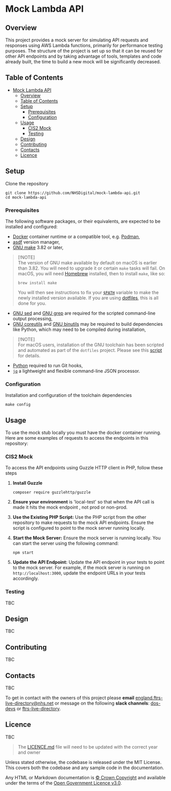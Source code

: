 # Mock Lambda API

## Overview

This project provides a mock server for simulating API requests and responses using AWS Lambda functions, primarily for performance testing purposes. The structure of the project is set up so that it can be reused for other API endpoints and by taking advantage of tools, templates and code already built, the time to build a new mock will be significantly decreased.

## Table of Contents

- [Mock Lambda API](#mock-lambda-api)
  - [Overview](#overview)
  - [Table of Contents](#table-of-contents)
  - [Setup](#setup)
    - [Prerequisites](#prerequisites)
    - [Configuration](#configuration)
  - [Usage](#usage)
    - [CIS2 Mock](#cis2-mock)
    - [Testing](#testing)
  - [Design](#design)
  - [Contributing](#contributing)
  - [Contacts](#contacts)
  - [Licence](#licence)

## Setup

Clone the repository

```shell
git clone https://github.com/NHSDigital/mock-lambda-api.git
cd mock-lambda-api
```

### Prerequisites

The following software packages, or their equivalents, are expected to be installed and configured:

- [Docker](https://www.docker.com/) container runtime or a compatible tool, e.g. [Podman](https://podman.io/),
- [asdf](https://asdf-vm.com/) version manager,
- [GNU make](https://www.gnu.org/software/make/) 3.82 or later,

> [!NOTE]<br>
> The version of GNU make available by default on macOS is earlier than 3.82. You will need to upgrade it or certain `make` tasks will fail. On macOS, you will need [Homebrew](https://brew.sh/) installed, then to install `make`, like so:
>
> ```shell
> brew install make
> ```
>
> You will then see instructions to fix your [`$PATH`](https://github.com/nhs-england-tools/dotfiles/blob/main/dot_path.tmpl) variable to make the newly installed version available. If you are using [dotfiles](https://github.com/nhs-england-tools/dotfiles), this is all done for you.

- [GNU sed](https://www.gnu.org/software/sed/) and [GNU grep](https://www.gnu.org/software/grep/) are required for the scripted command-line output processing,
- [GNU coreutils](https://www.gnu.org/software/coreutils/) and [GNU binutils](https://www.gnu.org/software/binutils/) may be required to build dependencies like Python, which may need to be compiled during installation,

> [!NOTE]<br>
> For macOS users, installation of the GNU toolchain has been scripted and automated as part of the `dotfiles` project. Please see this [script](https://github.com/nhs-england-tools/dotfiles/blob/main/assets/20-install-base-packages.macos.sh) for details.

- [Python](https://www.python.org/) required to run Git hooks,
- [`jq`](https://jqlang.github.io/jq/) a lightweight and flexible command-line JSON processor.

### Configuration

Installation and configuration of the toolchain dependencies

```shell
make config
```

## Usage

To use the mock stub locally you must have the docker container running. Here are some examples of requests to access the endpoints in this repository:

### CIS2 Mock

To access the API endpoints using Guzzle HTTP client in PHP, follow these steps


<!-- Provisionally - likely to change as developing -->

1) **Install Guzzle**

    ```shell
    composer require guzzlehttp/guzzle
    ```

2) **Ensure your environment** is 'local-test' so that when the API call is made it hits the mock endpoint , not prod or non-prod.
3) **Use the Existing PHP Script:** Use the PHP script from the other repository to make requests to the mock API endpoints. Ensure the script is configured to point to the mock server running locally.
4) **Start the Mock Server:** Ensure the mock server is running locally. You can start the server using the following command:

   ```shell
   npm start
   ```

5) **Update the API Endpoint:** Update the API endpoint in your tests to point to the mock server. For example, if the mock server is running on `http://localhost:3000`, update the endpoint URLs in your tests accordingly.

### Testing

TBC

## Design

TBC

## Contributing

TBC

## Contacts

TBC

To get in contact with the owners of this project please **email** england.ftrs-live-directory@nhs.net or message on the following **slack channels**: [dos-devs](https://nhsdigitalcorporate.enterprise.slack.com/archives/CTZ3M4L7Q)  or [ftrs-live-directory](https://nhsdigitalcorporate.enterprise.slack.com/archives/).

## Licence

TBC

> The [LICENCE.md](./LICENCE.md) file will need to be updated with the correct year and owner

Unless stated otherwise, the codebase is released under the MIT License. This covers both the codebase and any sample code in the documentation.

Any HTML or Markdown documentation is [© Crown Copyright](https://www.nationalarchives.gov.uk/information-management/re-using-public-sector-information/uk-government-licensing-framework/crown-copyright/) and available under the terms of the [Open Government Licence v3.0](https://www.nationalarchives.gov.uk/doc/open-government-licence/version/3/).
